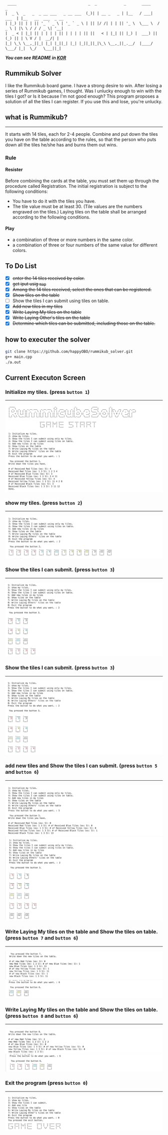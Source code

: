 ```
 ____                                _  _            _       ____          _                    
|  _ \  _   _  _ __ ___   _ __ ___  (_)| | __ _   _ | |__   / ___|   ___  | |__   __  ___  _ __ 
| |_) || | | || '_ ` _ \ | '_ ` _ \ | || |/ /| | | || '_ \  \___ \  / _ \ | |\ \ / / / _ \| '__|
|  _ < | |_| || | | | | || | | | | || ||   < | |_| || |_) |  ___) || (_) || | \ V / |  __/| |   
|_| \_\ \__,_||_| |_| |_||_| |_| |_||_||_|\_\ \__,_||_.__/  |____/  \___/ |_|  \_/   \___||_|   
```
***You can see README in **[KOR](https://github.com/happyOBO/rummicube_solver/blob/master/README_kor.md)*****
## Rummikub Solver

I like the Rummikub board game. I have a strong desire to win. After losing a series of Rummikub games, I thought. Was I unlucky enough to win with the tiles I got? or Is it because I'm not good enough? This program proposes a solution of all the tiles I can register. If you use this and lose, you're unlucky.

## what is Rummikub?
***
It starts with 14 tiles, each for 2-4 people. Combine and put down the tiles you have on the table according to the rules, so that the person who puts down all the tiles he/she has and burns them out wins.

### Rule

#### Resister

Before combining the cards at the table, you must set them up through the procedure called Registration. The initial registration is subject to the following conditions:
- You have to do it with the tiles you have.
- The tile value must be at least 30. (Tile values are the numbers engraved on the tiles.)
Laying tiles on the table shall be arranged according to the following conditions.
#### Play

- a combination of three or more numbers in the same color.
- a combination of three or four numbers of the same value for different colors.

## To Do List

- [x] ~~enter the 14 tiles received by color.~~
- [x] ~~get iput usig ```map```~~
- [x] ~~Among the 14 tiles received, select the ones that can be registered.~~
- [x] ~~Show tiles on the table~~
- [ ] Show the tiles I can submit using tiles on table.
- [x] ~~Add new tiles in my tiles~~
- [x] ~~Write Laying My tiles on the table~~
- [x] ~~Write Laying Other's tiles on the table~~
- [x] ~~Determine which tiles can be submitted, including those on the table.~~

## how to executer the solver
```bash
git clone https://github.com/happyOBO/rummikub_solver.git
g++ main.cpp
./a.out
```

## Current Executon Screen

### Initialize my tiles. (press ``button 1``)
***
![Initialize](./images/initialize_tiles.png)

### show my tiles. (press ``button 2``)
***
![User Tile](./images/show_user_tiles.png)

### Show the tiles I can submit. (press ``button 3``)
***
![Submit Possible](./images/show_can_submit_tiles.png)

### Show the tiles I can submit. (press ``button 3``)
***
![Submit Possible](./images/show_can_submit_tiles.png)
### add new tiles and Show the tiles I can submit. (press ``button 5`` and ``button 6``)
***
![Submit Possible](./images/add_tiles.png)
![Submit Possible](./images/show_add_tiles.png)

### Write Laying My tiles on the table and Show the tiles on table. (press ``button 7`` and ``button 6``)
***
![Submit Possible](./images/submit_my_tiles.png)
![Submit Possible](./images/show_submit.png)

### Write Laying My tiles on the table and Show the tiles on table.(press ``button 8`` and ``button 6``)
***
![Submit Possible](./images/submit_other_tiles.png)
![Submit Possible](./images/show_other_submit.png)


### Exit the program (press ``button 0``)
***
![Game Over](./images/game_end.png)
